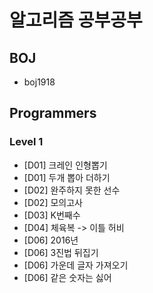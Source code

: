 # 알고리즘 공부공부
## BOJ
- boj1918
## Programmers
### Level 1
- [D01] 크레인 인형뽑기
- [D01] 두개 뽑아 더하기
- [D02] 완주하지 못한 선수
- [D02] 모의고사
- [D03] K번째수
- [D04] 체육복 -> 이틀 허비
- [D06] 2016년
- [D06] 3진법 뒤집기
- [D06] 가운데 글자 가져오기
- [D06] 같은 숫자는 싫어
